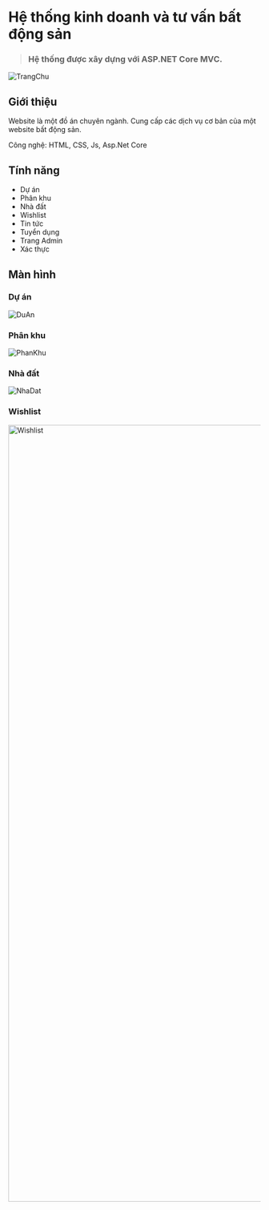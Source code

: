 # Hệ thống kinh doanh và tư vấn bất động sản

> ### Hệ thống được xây dựng với ASP.NET Core MVC.

![TrangChu](https://user-images.githubusercontent.com/58107188/127342466-7bd044e9-414d-48f0-b71a-e7e0aff097c3.png)


## Giới thiệu

Website là một đồ án chuyên ngành. Cung cấp các dịch vụ cơ bản của một website bất động sản.

Công nghệ: HTML, CSS, Js, Asp.Net Core


## Tính năng

- Dự án
- Phân khu
- Nhà đất
- Wishlist
- Tin tức
- Tuyển dụng
- Trang Admin
- Xác thực


## Màn hình

### Dự án

![DuAn](https://user-images.githubusercontent.com/58107188/127343803-255bcad0-6f46-4254-88d8-b78349b632cb.png)


### Phân khu

![PhanKhu](https://user-images.githubusercontent.com/58107188/127344020-b165e27d-ff88-4a15-8121-82b1d0995986.png)


### Nhà đất

![NhaDat](https://user-images.githubusercontent.com/58107188/127344137-265175ac-d2a4-46ca-b399-0298d62123b8.png)


### Wishlist

<img width="1552" alt="Wishlist" src="https://user-images.githubusercontent.com/58107188/127344216-5704ab8a-155f-4968-82a1-a90906f189f6.png">





